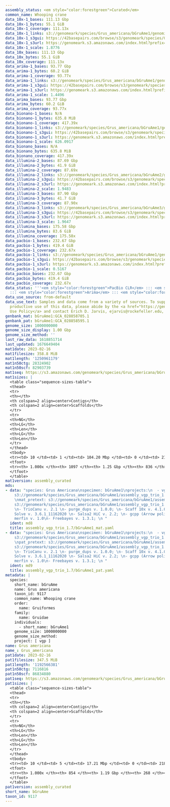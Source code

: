```yaml
---
assembly_status: <em style="color:forestgreen">Curated</em>
common_name: Whooping crane
data_10x-1_bases: 111.13 Gbp
data_10x-1_bytes: 55.1 GiB
data_10x-1_coverage: 111.13x
data_10x-1_links: s3://genomeark/species/Grus_americana/bGruAme1/genomic_data/10x/<br>
data_10x-1_s3gui: https://42basepairs.com/browse/s3/genomeark/species/Grus_americana/bGruAme1/genomic_data/10x/
data_10x-1_s3url: https://genomeark.s3.amazonaws.com/index.html?prefix=species/Grus_americana/bGruAme1/genomic_data/10x/
data_10x-1_scale: 1.8776
data_10x_bases: 111.13 Gbp
data_10x_bytes: 55.1 GiB
data_10x_coverage: 111.13x
data_arima-1_bases: 93.77 Gbp
data_arima-1_bytes: 60.2 GiB
data_arima-1_coverage: 93.77x
data_arima-1_links: s3://genomeark/species/Grus_americana/bGruAme1/genomic_data/arima/<br>
data_arima-1_s3gui: https://42basepairs.com/browse/s3/genomeark/species/Grus_americana/bGruAme1/genomic_data/arima/
data_arima-1_s3url: https://genomeark.s3.amazonaws.com/index.html?prefix=species/Grus_americana/bGruAme1/genomic_data/arima/
data_arima-1_scale: 1.4496
data_arima_bases: 93.77 Gbp
data_arima_bytes: 60.2 GiB
data_arima_coverage: 93.77x
data_bionano-1_bases: N/A
data_bionano-1_bytes: 635.8 MiB
data_bionano-1_coverage: 417.39x
data_bionano-1_links: s3://genomeark/species/Grus_americana/bGruAme1/genomic_data/bionano/<br>
data_bionano-1_s3gui: https://42basepairs.com/browse/s3/genomeark/species/Grus_americana/bGruAme1/genomic_data/bionano/
data_bionano-1_s3url: https://genomeark.s3.amazonaws.com/index.html?prefix=species/Grus_americana/bGruAme1/genomic_data/bionano/
data_bionano-1_scale: 626.0917
data_bionano_bases: N/A
data_bionano_bytes: 635.8 MiB
data_bionano_coverage: 417.39x
data_illumina-2_bases: 87.69 Gbp
data_illumina-2_bytes: 41.9 GiB
data_illumina-2_coverage: 87.69x
data_illumina-2_links: s3://genomeark/species/Grus_americana/bGruAme2/genomic_data/illumina/<br>
data_illumina-2_s3gui: https://42basepairs.com/browse/s3/genomeark/species/Grus_americana/bGruAme2/genomic_data/illumina/
data_illumina-2_s3url: https://genomeark.s3.amazonaws.com/index.html?prefix=species/Grus_americana/bGruAme2/genomic_data/illumina/
data_illumina-2_scale: 1.9483
data_illumina-3_bases: 87.90 Gbp
data_illumina-3_bytes: 41.7 GiB
data_illumina-3_coverage: 87.90x
data_illumina-3_links: s3://genomeark/species/Grus_americana/bGruAme3/genomic_data/illumina/<br>
data_illumina-3_s3gui: https://42basepairs.com/browse/s3/genomeark/species/Grus_americana/bGruAme3/genomic_data/illumina/
data_illumina-3_s3url: https://genomeark.s3.amazonaws.com/index.html?prefix=species/Grus_americana/bGruAme3/genomic_data/illumina/
data_illumina-3_scale: 1.9647
data_illumina_bases: 175.58 Gbp
data_illumina_bytes: 83.6 GiB
data_illumina_coverage: 175.58x
data_pacbio-1_bases: 232.67 Gbp
data_pacbio-1_bytes: 419.4 GiB
data_pacbio-1_coverage: 232.67x
data_pacbio-1_links: s3://genomeark/species/Grus_americana/bGruAme1/genomic_data/pacbio/<br>
data_pacbio-1_s3gui: https://42basepairs.com/browse/s3/genomeark/species/Grus_americana/bGruAme1/genomic_data/pacbio/
data_pacbio-1_s3url: https://genomeark.s3.amazonaws.com/index.html?prefix=species/Grus_americana/bGruAme1/genomic_data/pacbio/
data_pacbio-1_scale: 0.5167
data_pacbio_bases: 232.67 Gbp
data_pacbio_bytes: 419.4 GiB
data_pacbio_coverage: 232.67x
data_status: '''<em style="color:forestgreen">PacBio CLR</em> ::: <em style="color:forestgreen">10x</em>
  ::: <em style="color:forestgreen">Arima</em> ::: <em style="color:forestgreen">Illumina</em>'''
data_use_source: from-default
data_use_text: Samples and data come from a variety of sources. To support fair and
  productive use of this data, please abide by the <a href="https://genome10k.soe.ucsc.edu/data-use-policies/">Data
  Use Policy</a> and contact Erich D. Jarvis, ejarvis@rockefeller.edu, with any questions.
genbank_mat: bGruAme1:GCA_028858705.1
genbank_pat: bGruAme1:GCA_028858595.1
genome_size: 1000000000
genome_size_display: 1.00 Gbp
genome_size_method: ''
last_raw_data: 1618851714
last_updated: 1676649404
mat1date: 2023-02-16
mat1filesize: 358.8 MiB
mat1length: '1250961179'
mat1n50ctg: 28324902
mat1n50scf: 82903739
mat1seq: https://s3.amazonaws.com/genomeark/species/Grus_americana/bGruAme1/assembly_curated/bGruAme1.mat.cur.20230216.fasta.gz
mat1sizes: |
  <table class="sequence-sizes-table">
  <thead>
  <tr>
  <th></th>
  <th colspan=2 align=center>Contigs</th>
  <th colspan=2 align=center>Scaffolds</th>
  </tr>
  <tr>
  <th>NG</th>
  <th>LG</th>
  <th>Len</th>
  <th>LG</th>
  <th>Len</th>
  </tr>
  </thead>
  <tbody>
  <tr><td> 10 </td><td> 1 </td><td> 104.20 Mbp </td><td> 0 </td><td> 219.87 Mbp </td></tr><tr><td> 20 </td><td> 2 </td><td> 71.64 Mbp </td><td> 1 </td><td> 169.58 Mbp </td></tr><tr><td> 30 </td><td> 4 </td><td> 55.79 Mbp </td><td> 1 </td><td> 169.58 Mbp </td></tr><tr><td> 40 </td><td> 6 </td><td> 49.58 Mbp </td><td> 2 </td><td> 126.35 Mbp </td></tr><tr style="background-color:#cccccc;"><td> 50 </td><td> 10 </td><td style="background-color:#88ff88;"> 28.32 Mbp </td><td> 4 </td><td style="background-color:#88ff88;"> 82.90 Mbp </td></tr><tr><td> 60 </td><td> 15 </td><td> 21.62 Mbp </td><td> 5 </td><td> 71.43 Mbp </td></tr><tr><td> 70 </td><td> 21 </td><td> 16.76 Mbp </td><td> 8 </td><td> 36.57 Mbp </td></tr><tr><td> 80 </td><td> 30 </td><td> 9.75 Mbp </td><td> 13 </td><td> 23.24 Mbp </td></tr><tr><td> 90 </td><td> 51 </td><td> 2.67 Mbp </td><td> 21 </td><td> 9.56 Mbp </td></tr><tr><td> 100 </td><td> 1096 </td><td> 1.63 Kbp </td><td> 835 </td><td> 1.63 Kbp </td></tr></tbody>
  <tfoot>
  <tr><th> 1.000x </th><th> 1097 </th><th> 1.25 Gbp </th><th> 836 </th><th> 1.25 Gbp </th></tr>
  </tfoot>
  </table>
mat1version: assembly_curated
mds:
- data: "species: Grus Americana\nspecimen: bGruAme1\nprojects:\n  - vgp\nmat: s3://genomeark/species/Grus_americana/bGruAme1/assembly_vgp_trio_1.7/bGruAme1.mat.asm.20220516.fasta.gz\nmat_hic_bam:
    s3://genomeark/species/Grus_americana/bGruAme1/assembly_vgp_trio_1.7/qc/pretext/mat/bGruAme1.mat.asm.20220516.bam
    \nmat_pretext: s3://genomeark/species/Grus_americana/bGruAme1/assembly_vgp_trio_1.7/qc/pretext/mat/bGruAme1.mat.asm.20220516.pretext\nkmer_spectra_img:
    s3://genomeark/species/Grus_americana/bGruAme1/assembly_vgp_trio_1.7/qc/merqury/longranger_freebayes_2/fb1_t3.spectra-asm.fl.png\npipeline:\n
    \n- TrioCanu v. 2.1 \n- purge_dups v. 1.0.0; \n- Scaff 10x v. 4.1.0; \n- bionano
    Solve v. 3.6.1_11162020 \n- Salsa2 HiC v. 2.2; \n- gcpp (Arrow polishing) v. 2.0.2-2.0.2\n-
    merfin v. 1.0\n- Freebayes v. 1.3.1; \n "
  ident: md8
  title: assembly_vgp_trio_1.7/bGruAme1_mat.yaml
- data: "species: Grus Americana\nspecimen: bGruAme1\nprojects:\n  - vgp\npat: s3://genomeark/species/Grus_americana/bGruAme1/assembly_vgp_trio_1.7/bGruAme1.pat.asm.20220516.fasta.gz\npat_hic_bam:
    s3://genomeark/species/Grus_americana/bGruAme1/assembly_vgp_trio_1.7/qc/pretext/pat/bGruAme1.pat.asm.20220516.bam
    \npat_pretext: s3://genomeark/species/Grus_americana/bGruAme1/assembly_vgp_trio_1.7/qc/pretext/pat/bGruAme1.pat.asm.20220516.pretext\nkmer_spectra_img:
    s3://genomeark/species/Grus_americana/bGruAme1/assembly_vgp_trio_1.7/qc/merqury/longranger_freebayes_2/fb1_t3.spectra-asm.fl.png\npipeline:\n
    \n- TrioCanu v. 2.1 \n- purge_dups v. 1.0.0; \n- Scaff 10x v. 4.1.0; \n- bionano
    Solve v. 3.6.1_11162020 \n- Salsa2 HiC v. 2.2; \n- gcpp (Arrow polishing) v. 2.0.2-2.0.2\n-
    merfin v. 1.0\n- Freebayes v. 1.3.1; \n "
  ident: md9
  title: assembly_vgp_trio_1.7/bGruAme1_pat.yaml
metadata: |
  species:
    short_name: bGruAme
    name: Grus americana
    taxon_id: 9117
    common_name: Whooping crane
    order:
      name: Gruiformes
    family:
      name: Gruidae
    individuals:
      - short_name: bGruAme1
    genome_size: 1000000000
    genome_size_method:
    project: [ vgp ]
name: Grus americana
name_: Grus_americana
pat1date: 2023-02-16
pat1filesize: 347.5 MiB
pat1length: '1192566381'
pat1n50ctg: 7116816
pat1n50scf: 86834880
pat1seq: https://s3.amazonaws.com/genomeark/species/Grus_americana/bGruAme1/assembly_curated/bGruAme1.pat.cur.20230216.fasta.gz
pat1sizes: |
  <table class="sequence-sizes-table">
  <thead>
  <tr>
  <th></th>
  <th colspan=2 align=center>Contigs</th>
  <th colspan=2 align=center>Scaffolds</th>
  </tr>
  <tr>
  <th>NG</th>
  <th>LG</th>
  <th>Len</th>
  <th>LG</th>
  <th>Len</th>
  </tr>
  </thead>
  <tbody>
  <tr><td> 10 </td><td> 5 </td><td> 17.21 Mbp </td><td> 0 </td><td> 218.30 Mbp </td></tr><tr><td> 20 </td><td> 12 </td><td> 14.03 Mbp </td><td> 1 </td><td> 167.27 Mbp </td></tr><tr><td> 30 </td><td> 22 </td><td> 11.01 Mbp </td><td> 1 </td><td> 167.27 Mbp </td></tr><tr><td> 40 </td><td> 33 </td><td> 9.48 Mbp </td><td> 2 </td><td> 125.20 Mbp </td></tr><tr style="background-color:#cccccc;"><td> 50 </td><td> 47 </td><td style="background-color:#88ff88;"> 7.12 Mbp </td><td> 3 </td><td style="background-color:#88ff88;"> 86.83 Mbp </td></tr><tr><td> 60 </td><td> 67 </td><td> 5.41 Mbp </td><td> 5 </td><td> 70.63 Mbp </td></tr><tr><td> 70 </td><td> 94 </td><td> 3.64 Mbp </td><td> 7 </td><td> 41.61 Mbp </td></tr><tr><td> 80 </td><td> 136 </td><td> 2.31 Mbp </td><td> 12 </td><td> 23.92 Mbp </td></tr><tr><td> 90 </td><td> 216 </td><td> 0.96 Mbp </td><td> 18 </td><td> 14.19 Mbp </td></tr><tr><td> 100 </td><td> 853 </td><td> 892  bp </td><td> 267 </td><td> 892  bp </td></tr></tbody>
  <tfoot>
  <tr><th> 1.000x </th><th> 854 </th><th> 1.19 Gbp </th><th> 268 </th><th> 1.19 Gbp </th></tr>
  </tfoot>
  </table>
pat1version: assembly_curated
short_name: bGruAme
taxon_id: 9117
---
```

